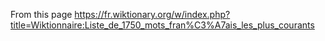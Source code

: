 From this page https://fr.wiktionary.org/w/index.php?title=Wiktionnaire:Liste_de_1750_mots_fran%C3%A7ais_les_plus_courants